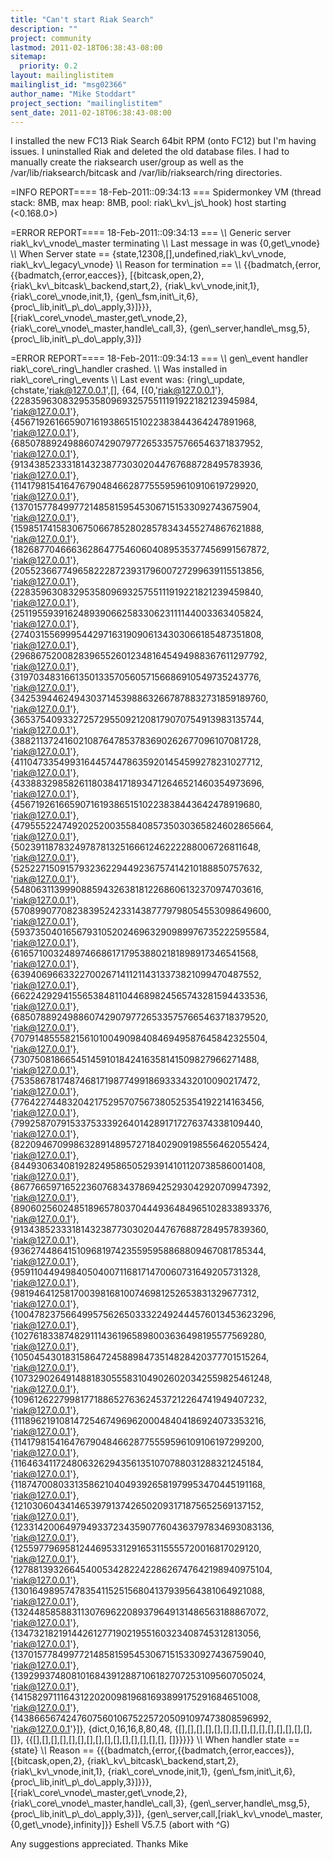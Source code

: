 ```yaml
---
title: "Can't start Riak Search"
description: ""
project: community
lastmod: 2011-02-18T06:38:43-08:00
sitemap:
  priority: 0.2
layout: mailinglistitem
mailinglist_id: "msg02366"
author_name: "Mike Stoddart"
project_section: "mailinglistitem"
sent_date: 2011-02-18T06:38:43-08:00
---
```



I installed the new FC13 Riak Search 64bit RPM (onto FC12) but I'm
having issues. I uninstalled Riak and deleted the old database files.
I had to manually create the riaksearch user/group as well as the
/var/lib/riaksearch/bitcask and /var/lib/riaksearch/ring directories.

=INFO REPORT==== 18-Feb-2011::09:34:13 ===
Spidermonkey VM (thread stack: 8MB, max heap: 8MB, pool:
riak\\_kv\\_js\\_hook) host starting (&lt;0.168.0&gt;)

=ERROR REPORT==== 18-Feb-2011::09:34:13 ===
\\*\\* Generic server riak\\_kv\\_vnode\\_master terminating
\\*\\* Last message in was {0,get\\_vnode}
\\*\\* When Server state == {state,12308,[],undefined,riak\\_kv\\_vnode,
 riak\\_kv\\_legacy\\_vnode}
\\*\\* Reason for termination ==
\\*\\* {{badmatch,{error,{{badmatch,{error,eacces}},
 [{bitcask,open,2},
 {riak\\_kv\\_bitcask\\_backend,start,2},
 {riak\\_kv\\_vnode,init,1},
 {riak\\_core\\_vnode,init,1},
 {gen\\_fsm,init\\_it,6},
 {proc\\_lib,init\\_p\\_do\\_apply,3}]}}},
 [{riak\\_core\\_vnode\\_master,get\\_vnode,2},
 {riak\\_core\\_vnode\\_master,handle\\_call,3},
 {gen\\_server,handle\\_msg,5},
 {proc\\_lib,init\\_p\\_do\\_apply,3}]}

=ERROR REPORT==== 18-Feb-2011::09:34:13 ===
\\*\\* gen\\_event handler riak\\_core\\_ring\\_handler crashed.
\\*\\* Was installed in riak\\_core\\_ring\\_events
\\*\\* Last event was: {ring\\_update,
 {chstate,'riak@127.0.0.1',[],
 {64,
 [{0,'riak@127.0.0.1'},
 {22835963083295358096932575511191922182123945984,
 'riak@127.0.0.1'},
 {45671926166590716193865151022383844364247891968,
 'riak@127.0.0.1'},
 {68507889249886074290797726533575766546371837952,
 'riak@127.0.0.1'},
 {91343852333181432387730302044767688728495783936,
 'riak@127.0.0.1'},
 {114179815416476790484662877555959610910619729920,
 'riak@127.0.0.1'},
 {137015778499772148581595453067151533092743675904,
 'riak@127.0.0.1'},
 {159851741583067506678528028578343455274867621888,
 'riak@127.0.0.1'},
 {182687704666362864775460604089535377456991567872,
 'riak@127.0.0.1'},
 {205523667749658222872393179600727299639115513856,
 'riak@127.0.0.1'},
 {228359630832953580969325755111919221821239459840,
 'riak@127.0.0.1'},
 {251195593916248939066258330623111144003363405824,
 'riak@127.0.0.1'},
 {274031556999544297163190906134303066185487351808,
 'riak@127.0.0.1'},
 {296867520082839655260123481645494988367611297792,
 'riak@127.0.0.1'},
 {319703483166135013357056057156686910549735243776,
 'riak@127.0.0.1'},
 {342539446249430371453988632667878832731859189760,
 'riak@127.0.0.1'},
 {365375409332725729550921208179070754913983135744,
 'riak@127.0.0.1'},
 {388211372416021087647853783690262677096107081728,
 'riak@127.0.0.1'},
 {411047335499316445744786359201454599278231027712,
 'riak@127.0.0.1'},
 {433883298582611803841718934712646521460354973696,
 'riak@127.0.0.1'},
 {456719261665907161938651510223838443642478919680,
 'riak@127.0.0.1'},
 {479555224749202520035584085735030365824602865664,
 'riak@127.0.0.1'},
 {502391187832497878132516661246222288006726811648,
 'riak@127.0.0.1'},
 {525227150915793236229449236757414210188850757632,
 'riak@127.0.0.1'},
 {548063113999088594326381812268606132370974703616,
 'riak@127.0.0.1'},
 {570899077082383952423314387779798054553098649600,
 'riak@127.0.0.1'},
 {593735040165679310520246963290989976735222595584,
 'riak@127.0.0.1'},
 {616571003248974668617179538802181898917346541568,
 'riak@127.0.0.1'},
 {639406966332270026714112114313373821099470487552,
 'riak@127.0.0.1'},
 {662242929415565384811044689824565743281594433536,
 'riak@127.0.0.1'},
 {685078892498860742907977265335757665463718379520,
 'riak@127.0.0.1'},
 {707914855582156101004909840846949587645842325504,
 'riak@127.0.0.1'},
 {730750818665451459101842416358141509827966271488,
 'riak@127.0.0.1'},
 {753586781748746817198774991869333432010090217472,
 'riak@127.0.0.1'},
 {776422744832042175295707567380525354192214163456,
 'riak@127.0.0.1'},
 {799258707915337533392640142891717276374338109440,
 'riak@127.0.0.1'},
 {822094670998632891489572718402909198556462055424,
 'riak@127.0.0.1'},
 {844930634081928249586505293914101120738586001408,
 'riak@127.0.0.1'},
 {867766597165223607683437869425293042920709947392,
 'riak@127.0.0.1'},
 {890602560248518965780370444936484965102833893376,
 'riak@127.0.0.1'},
 {913438523331814323877303020447676887284957839360,
 'riak@127.0.0.1'},
 {936274486415109681974235595958868809467081785344,
 'riak@127.0.0.1'},
 {959110449498405040071168171470060731649205731328,
 'riak@127.0.0.1'},
 {981946412581700398168100746981252653831329677312,
 'riak@127.0.0.1'},
 {1004782375664995756265033322492444576013453623296,
 'riak@127.0.0.1'},
 {1027618338748291114361965898003636498195577569280,
 'riak@127.0.0.1'},
 {1050454301831586472458898473514828420377701515264,
 'riak@127.0.0.1'},
 {1073290264914881830555831049026020342559825461248,
 'riak@127.0.0.1'},
 {1096126227998177188652763624537212264741949407232,
 'riak@127.0.0.1'},
 {1118962191081472546749696200048404186924073353216,
 'riak@127.0.0.1'},
 {1141798154164767904846628775559596109106197299200,
 'riak@127.0.0.1'},
 {1164634117248063262943561351070788031288321245184,
 'riak@127.0.0.1'},
 {1187470080331358621040493926581979953470445191168,
 'riak@127.0.0.1'},
 {1210306043414653979137426502093171875652569137152,
 'riak@127.0.0.1'},
 {1233142006497949337234359077604363797834693083136,
 'riak@127.0.0.1'},
 {1255977969581244695331291653115555720016817029120,
 'riak@127.0.0.1'},
 {1278813932664540053428224228626747642198940975104,
 'riak@127.0.0.1'},
 {1301649895747835411525156804137939564381064921088,
 'riak@127.0.0.1'},
 {1324485858831130769622089379649131486563188867072,
 'riak@127.0.0.1'},
 {1347321821914426127719021955160323408745312813056,
 'riak@127.0.0.1'},
 {1370157784997721485815954530671515330927436759040,
 'riak@127.0.0.1'},
 {1392993748081016843912887106182707253109560705024,
 'riak@127.0.0.1'},
 {1415829711164312202009819681693899175291684651008,
 'riak@127.0.0.1'},
 {1438665674247607560106752257205091097473808596992,
 'riak@127.0.0.1'}]},
 {dict,0,16,16,8,80,48,
 {[],[],[],[],[],[],[],[],[],[],[],[],[],[],[],
 []},
 {{[],[],[],[],[],[],[],[],[],[],[],[],[],[],[],
 []}}}}}
\\*\\* When handler state == {state}
\\*\\* Reason == {{{badmatch,{error,{{badmatch,{error,eacces}},
 [{bitcask,open,2},
 {riak\\_kv\\_bitcask\\_backend,start,2},
 {riak\\_kv\\_vnode,init,1},
 {riak\\_core\\_vnode,init,1},
 {gen\\_fsm,init\\_it,6},
 {proc\\_lib,init\\_p\\_do\\_apply,3}]}}},
 [{riak\\_core\\_vnode\\_master,get\\_vnode,2},
 {riak\\_core\\_vnode\\_master,handle\\_call,3},
 {gen\\_server,handle\\_msg,5},
 {proc\\_lib,init\\_p\\_do\\_apply,3}]},
 {gen\\_server,call,[riak\\_kv\\_vnode\\_master,{0,get\\_vnode},infinity]}}
Eshell V5.7.5 (abort with ^G)

Any suggestions appreciated.
Thanks
Mike

